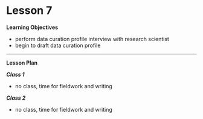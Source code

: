 Lesson 7
========

**Learning Objectives**
  - perform data curation profile interview with research scientist
  - begin to draft data curation profile

---

**Lesson Plan**
  
*__Class 1__*  
- no class, time for fieldwork and writing

*__Class 2__*
- no class, time for fieldwork and writing
